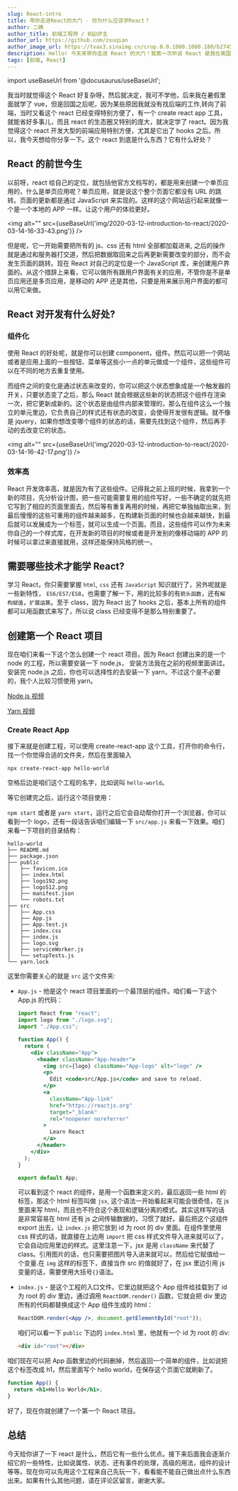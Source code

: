 ```yaml
---
slug: React-intro
title: 带你走进React的大门 - 你为什么应该学React？
author: 二姨
author_title: 前端工程师 / B站UP主
author_url: https://github.com/zxuqian
author_image_url: https://tvax3.sinaimg.cn/crop.0.0.1080.1080.180/b2745d44ly8g8s4muqeggj20u00u0n0k.jpg?KID=imgbed,tva&Expires=1582389585&ssig=EvXmyu%2FXsX
description: Hello! 今天来带你走进 React 的大门！我第一次听说 React 是我在美国读研的时候，室友选了 web programming 这节课，然后遇到了关于 react 的好多问题...
tags: [前端, React]
---
```


import useBaseUrl from '@docusaurus/useBaseUrl';

<!-- truncate -->

我当时就觉得这个 React 好复杂呀，然后就决定，我可不学他，后来我在暑假里面就学了 vue，但是回国之后呢，因为某些原因我就没有找后端的工作,转向了前端，当时又看这个 react 已经变得特别方便了，有一个 create react app 工具，就能省好多事儿，而且 react 的生态圈又特别的庞大，就决定学了 react。因为我觉得这个 react 开发大型的前端应用特别方便，尤其是它出了 hooks 之后。所以，我今天想给你分享一下。这个 react 到底是什么东西？它有什么好处？


## React 的前世今生

以前呀，react 给自己的定位，就包括他官方文档写的，都是用来创建一个单页应用的，什么是单页应用呢？单页应用，就是说这个整个页面它都没有 URL 的跳转。页面的更新都是通过 JavaScript 来实现的。这样的这个网站运行起来就像一个是一个本地的 APP 一样。让这个用户的体验更好。

<img alt="" src={useBaseUrl('img/2020-03-12-introduction-to-react/2020-03-14-16-33-43.png')} />

但是呢，它一开始需要把所有的 js、css 还有 html 全部都加载进来, 之后的操作就是通过和服务器打交道，然后把数据取回来之后再更新需要改变的部分，而不会发生页面的跳转。现在 React 对自己的定位是一个 JavaScript 库，来创建用户界面的。从这个措辞上来看，它可以做所有跟用户界面有关的应用，不管你是不是单页应用还是多页应用，是移动的 APP 还是其他，只要是用来展示用户界面的都可以用它来做。

## React 对开发有什么好处?

### 组件化

使用 React 的好处呢，就是你可以创建 component，组件。然后可以把一个网站或者是应用上面的一些按钮、菜单等这些小一点的单元做成一个组件，这些组件可以在不同的地方去重复使用。

而组件之间的变化是通过状态来改变的，你可以把这个状态想象成是一个触发器的开关，只要状态变了之后，那么 React 就会根据这些新的状态把这个组件在渲染一次，把它更新成新的。这个状态是由组件内部来管理的，那么在组件这么一个独立的单元里边，它负责自己的样式还有状态的改变，会使得开发很有逻辑。就不像是 jquery，如果你想改变哪个组件的状态的话，需要先找到这个组件，然后再手动的去改变它的状态。

<img alt="" src={useBaseUrl('img/2020-03-12-introduction-to-react/2020-03-14-16-42-17.png')} />

### 效率高

React 开发效率高，就是因为有了这些组件。记得我之前上班的时候，我拿到一个新的项目，先分析设计图，把一些可能需要复用的组件写好，一些不确定的就先把它写到了相应的页面里面去，然后等有重复再用的时候，再把它单独抽取出来，到最后慢慢的这些可重用的组件越来越多，在构建新页面的时候也会越来越快，到最后就可以发展成为一个标签，就可以生成一个页面。而且，这些组件可以作为未来你自己的一个样式库，在开发新的项目的时候或者是开发别的像移动端的 APP 的时候可以拿过来直接就用，这样还能保持风格的统一。

## 需要哪些技术才能学 React?

学习 React，你只需要掌握 `html`, `css` 还有 `JavaScript` 知识就行了，另外呢就是一些新特性， `ES6/ES7/ES8`，也需要了解一下，用的比较多的有`箭头函数`，还有`解构赋值`，`扩展运算`。至于 class，因为 React 出了 hooks 之后，基本上所有的组件都可以用函数式来写了，所以说 class 已经变得不是那么特别重要了。

## 创建第一个 React 项目

现在咱们来看一下这个怎么创建一个 react 项目。因为 React 创建出来的是一个 node 的工程，所以需要安装一下 node.js， 安装方法我在之前的视频里面讲过。安装完 node.js 之后，你也可以选择性的去安装一下 yarn，不过这个是不必要的，我个人比较习惯使用 yarn。

[Node.js 视频](https://www.bilibili.com/video/av88759392/)

[Yarn 视频](https://www.bilibili.com/video/av89451285/)

### Create React App

接下来就是创建工程，可以使用 create-react-app 这个工具，打开你的命令行，找一个你觉得合适的文件夹，然后在里面输入

`npx create-react-app hello-world`

空格后边是咱们这个工程的名字，比如说叫 `hello-world`。

等它创建完之后，运行这个项目使用：

`npm start` 或者是 `yarn start`，运行之后它会自动帮你打开一个浏览器，你可以看到一个 logo，还有一段话告诉咱们编辑一下 `src/app.js` 来看一下效果。咱们来看一下项目的目录结构：

```shell
hello-world
├── README.md
├── package.json
├── public
│   ├── favicon.ico
│   ├── index.html
│   ├── logo192.png
│   ├── logo512.png
│   ├── manifest.json
│   └── robots.txt
├── src
│   ├── App.css
│   ├── App.js
│   ├── App.test.js
│   ├── index.css
│   ├── index.js
│   ├── logo.svg
│   ├── serviceWorker.js
│   └── setupTests.js
└── yarn.lock
```

这里你需要关心的就是 `src` 这个文件夹:

- `App.js` - 他是这个 react 项目里面的一个最顶层的组件。咱们看一下这个 App.js 的代码：

  ```jsx
  import React from "react";
  import logo from "./logo.svg";
  import "./App.css";

  function App() {
    return (
      <div className="App">
        <header className="App-header">
          <img src={logo} className="App-logo" alt="logo" />
          <p>
            Edit <code>src/App.js</code> and save to reload.
          </p>
          <a
            className="App-link"
            href="https://reactjs.org"
            target="_blank"
            rel="noopener noreferrer"
          >
            Learn React
          </a>
        </header>
      </div>
    );
  }

  export default App;
  ```

  可以看到这个 react 的组件，是用一个函数来定义的，最后返回一些 html 的标签，那这个 html 标签叫做 `jsx`, 这个语法一开始看起来可能会很奇怪，在 js 里面来写 html，而且也不符合这个表现和逻辑分离的模式。其实这样写的话是非常容易在 html 还有 js 之间传输数据的，习惯了就好。最后把这个这组件 export 出去，让 `index.js` 把它放到 id 为 root 的 div 里面。在组件里使用 css 样式的话，就直接在上边用 `import` 把 css 样式文件导入进来就可以了，它会自动应用里边的样式。这里注意一下，jsx 是用 `className` 来代替了 class。引用图片的话，也只需要把图片导入进来就可以，然后给它赋值给一个变量.在 `img` 这样的标签下，直接当作 src 的值就好了，在 jsx 里边引用 js 变量的话，需要使用大括号`{}`语法。

- `index.js` - 是这个工程的入口文件。它里边就把这个 App 组件给挂载到了 id 为 root 的 div 里边，通过调用 `ReactDOM.render()` 函数，它就会把 div 里边所有的代码都替换成这个 App 组件生成的 html：

  ```jsx
  ReactDOM.render(<App />, document.getElementById("root"));
  ```

  咱们可以看一下 `public` 下边的 `index.html` 里，他就有一个 id 为 root 的 div:

  ```html
  <div id="root"></div>
  ```

咱们现在可以把 App 函数里边的代码删掉，然后返回一个简单的组件，比如说把这个标签改成 h1，然后里面写个 hello world，在保存这个页面它就刷新了。

```jsx
function App() {
  return <h1>Hello World</h1>;
}
```

好了，现在你就创建了一个第一个 React 项目。

## 总结

今天给你讲了一下 react 是什么，然后它有一些什么优点。接下来后面我会逐渐介绍它的一些特性，比如说属性、状态、还有事件的处理，高级的用法，组件的设计等等。现在你可以先用这个工程来自己先玩一下，看看能不能自己做出点什么东西出来。如果有什么其他问题，请在评论区留言，谢谢大家。